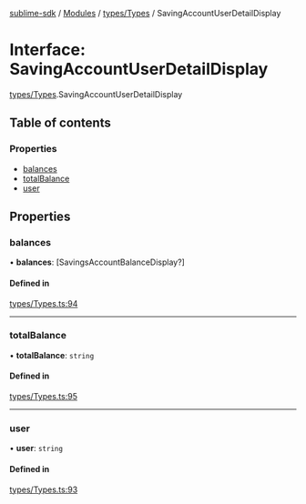 [sublime-sdk](../README.md) / [Modules](../modules.md) / [types/Types](../modules/types_Types.md) / SavingAccountUserDetailDisplay

# Interface: SavingAccountUserDetailDisplay

[types/Types](../modules/types_Types.md).SavingAccountUserDetailDisplay

## Table of contents

### Properties

- [balances](types_Types.SavingAccountUserDetailDisplay.md#balances)
- [totalBalance](types_Types.SavingAccountUserDetailDisplay.md#totalbalance)
- [user](types_Types.SavingAccountUserDetailDisplay.md#user)

## Properties

### balances

• **balances**: [SavingsAccountBalanceDisplay?]

#### Defined in

[types/Types.ts:94](https://github.com/akshay111meher/sublime-sdk/blob/25ef7a9/src/types/Types.ts#L94)

___

### totalBalance

• **totalBalance**: `string`

#### Defined in

[types/Types.ts:95](https://github.com/akshay111meher/sublime-sdk/blob/25ef7a9/src/types/Types.ts#L95)

___

### user

• **user**: `string`

#### Defined in

[types/Types.ts:93](https://github.com/akshay111meher/sublime-sdk/blob/25ef7a9/src/types/Types.ts#L93)
